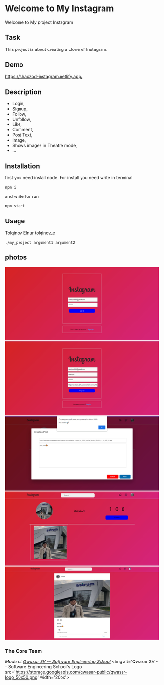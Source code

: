 # Welcome to My Instagram
Welcome to My project Instagram

## Task
This project is about creating a clone of Instagram.

## Demo
https://shaxzod-instagram.netlify.app/

## Description
- Login,
- Signup,
- Follow, 
- Unfollow,
- Like, 
- Comment,
- Post Text, 
- Image,
- Shows images in Theatre mode,
- ...


## Installation
first you need install node. For install you need write in terminal
```
npm i
```
and write for run
```
npm start
```

## Usage
Tolqinov Elnur tolqinov_e 
```
./my_project argument1 argument2
```

## photos
<img src="./photo/login.jpg">
<img src="./photo/sign_up.jpg">
<img src="./photo/new_post.jpg">
<img src="./photo/profile.jpg">
<img src="./photo/home.jpg">

### The Core Team


<span><i>Made at <a href='https://qwasar.io'>Qwasar SV -- Software Engineering School</a></i></span>
<span><img alt='Qwasar SV -- Software Engineering School's Logo' src='https://storage.googleapis.com/qwasar-public/qwasar-logo_50x50.png' width='20px'></span>
